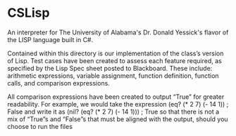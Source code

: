 # CSLisp
An interpreter for The University of Alabama's Dr. Donald Yessick's flavor of the LISP language built in C#.

Contained within this directory is our implementation of the class’s version of Lisp. Test cases have been created to assess each feature required, as specified by the Lisp Spec sheet posted to Blackboard. These include: arithmetic expressions, variable assignment, function definition, function calls, and comparison expressions.

All comparison expressions have been created to output “True” for greater readability. For example, we would take the expression
(eq? (* 2 7) (- 14 1))		; False
and write it as
(nil? (eq? (* 2 7) (- 14 1)))	; True
so that there is not a mix of “True”s and “False”s that must be aligned with the output, should you choose to run the files
